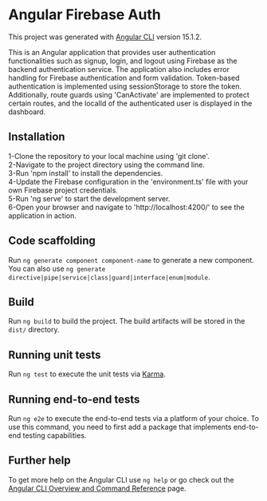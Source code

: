 # Angular Firebase Auth

This project was generated with [Angular CLI](https://github.com/angular/angular-cli) version 15.1.2.

  This is an Angular application that provides user authentication functionalities such as signup, login, and logout using Firebase as the backend authentication service. The application also includes error handling for Firebase authentication and form validation. Token-based authentication is implemented using sessionStorage to store the token. Additionally, route guards using 'CanActivate' are implemented to protect certain routes, and the localId of the authenticated user is displayed in the dashboard.

## Installation

1-Clone the repository to your local machine using 'git clone'.\
2-Navigate to the project directory using the command line.\
3-Run 'npm install' to install the dependencies.\
4-Update the Firebase configuration in the 'environment.ts' file with your own Firebase project credentials.\
5-Run 'ng serve' to start the development server.\
6-Open your browser and navigate to 'http://localhost:4200/' to see the application in action.

## Code scaffolding

Run `ng generate component component-name` to generate a new component. You can also use `ng generate directive|pipe|service|class|guard|interface|enum|module`.

## Build

Run `ng build` to build the project. The build artifacts will be stored in the `dist/` directory.

## Running unit tests

Run `ng test` to execute the unit tests via [Karma](https://karma-runner.github.io).

## Running end-to-end tests

Run `ng e2e` to execute the end-to-end tests via a platform of your choice. To use this command, you need to first add a package that implements end-to-end testing capabilities.

## Further help

To get more help on the Angular CLI use `ng help` or go check out the [Angular CLI Overview and Command Reference](https://angular.io/cli) page.
